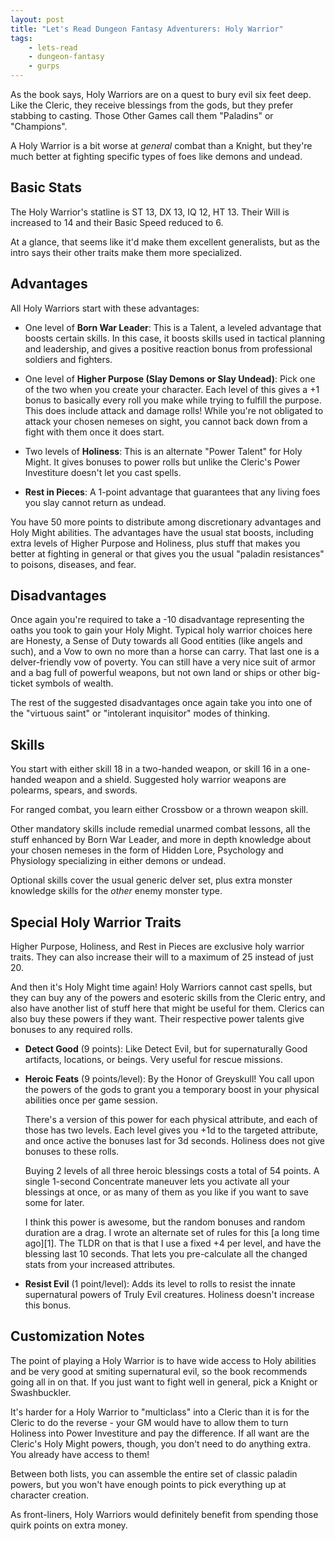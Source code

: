 ```yaml
---
layout: post
title: "Let's Read Dungeon Fantasy Adventurers: Holy Warrior"
tags:
    - lets-read
    - dungeon-fantasy
    - gurps
---
```


As the book says, Holy Warriors are on a quest to bury evil six feet deep. Like
the Cleric, they receive blessings from the gods, but they prefer stabbing to
casting. Those Other Games call them "Paladins" or "Champions".

A Holy Warrior is a bit worse at _general_ combat than a Knight, but
they're much better at fighting specific types of foes like demons and undead.

## Basic Stats

The Holy Warrior's statline is ST 13, DX 13, IQ 12, HT 13. Their Will is
increased to 14 and their Basic Speed reduced to 6.

At a glance, that seems like it'd make them excellent generalists, but as the
intro says their other traits make them more specialized.

## Advantages

All Holy Warriors start with these advantages:

- One level of **Born War Leader**: This is a Talent, a leveled advantage that
  boosts certain skills. In this case, it boosts skills used in tactical
  planning and leadership, and gives a positive reaction bonus from professional
  soldiers and fighters.

- One level of **Higher Purpose (Slay Demons or Slay Undead)**: Pick one of the
  two when you create your character. Each level of this gives a +1 bonus to
  basically every roll you make while trying to fulfill the purpose. This does
  include attack and damage rolls! While you're not obligated to attack your
  chosen nemeses on sight, you cannot back down from a fight with them once it
  does start.

- Two levels of **Holiness**: This is an alternate "Power Talent" for Holy
  Might. It gives bonuses to power rolls but unlike the Cleric's Power
  Investiture doesn't let you cast spells.

- **Rest in Pieces**: A 1-point advantage that guarantees that any living foes
  you slay cannot return as undead.

You have 50 more points to distribute among discretionary advantages and Holy
Might abilities. The advantages have the usual stat boosts, including extra
levels of Higher Purpose and Holiness, plus stuff that makes you better at
fighting in general or that gives you the usual "paladin resistances" to
poisons, diseases, and fear.

## Disadvantages

Once again you're required to take a -10 disadvantage representing the oaths you
took to gain your Holy Might. Typical holy warrior choices here are Honesty, a
Sense of Duty towards all Good entities (like angels and such), and a Vow to own
no more than a horse can carry. That last one is a delver-friendly vow of
poverty. You can still have a very nice suit of armor and a bag full of powerful
weapons, but not own land or ships or other big-ticket symbols of wealth.

The rest of the suggested disadvantages once again take you into one of the
"virtuous saint" or "intolerant inquisitor" modes of thinking.

## Skills

You start with either skill 18 in a two-handed weapon, or skill 16 in a
one-handed weapon and a shield. Suggested holy warrior weapons are polearms,
spears, and swords.

For ranged combat, you learn either Crossbow or a thrown weapon skill.

Other mandatory skills include remedial unarmed combat lessons, all the stuff
enhanced by Born War Leader, and more in depth knowledge about your chosen
nemeses in the form of Hidden Lore, Psychology and Physiology specializing in
either demons or undead.

Optional skills cover the usual generic delver set, plus extra monster knowledge
skills for the _other_ enemy monster type.

## Special Holy Warrior Traits

Higher Purpose, Holiness, and Rest in Pieces are exclusive holy warrior
traits. They can also increase their will to a maximum of 25 instead of just 20.

And then it's Holy Might time again! Holy Warriors cannot cast spells, but they
can buy any of the powers and esoteric skills from the Cleric entry, and also
have another list of stuff here that might be useful for them. Clerics can also
buy these powers if they want. Their respective power talents give bonuses to
any required rolls.

- **Detect Good** (9 points): Like Detect Evil, but for supernaturally Good
  artifacts, locations, or beings. Very useful for rescue missions.

- **Heroic Feats** (9 points/level): By the Honor of Greyskull! You call upon
  the powers of the gods to grant you a temporary boost in your physical
  abilities once per game session.

  There's a version of this power for each physical attribute, and each of those
  has two levels. Each level gives you +1d to the targeted attribute, and once
  active the bonuses last for 3d seconds. Holiness does not give bonuses to
  these rolls.

  Buying 2 levels of all three heroic blessings costs a total of 54 points. A
  single 1-second Concentrate maneuver lets you activate all your blessings at
  once, or as many of them as you like if you want to save some for later.

  I think this power is awesome, but the random bonuses and random duration are
  a drag. I wrote an alternate set of rules for this [a long time ago][1]. The
  TLDR on that is that I use a fixed +4 per level, and have the blessing last 10
  seconds. That lets you pre-calculate all the changed stats from your increased
  attributes.

- **Resist Evil** (1 point/level): Adds its level to rolls to resist the innate
  supernatural powers of Truly Evil creatures. Holiness doesn't increase this
  bonus.

## Customization Notes

The point of playing a Holy Warrior is to have wide access to Holy abilities and
be very good at smiting supernatural evil, so the book recommends going all in
on that. If you just want to fight well in general, pick a Knight or
Swashbuckler.

It's harder for a Holy Warrior to "multiclass" into a Cleric than it is for the
Cleric to do the reverse - your GM would have to allow them to turn Holiness
into Power Investiture and pay the difference. If all want are the Cleric's Holy
Might powers, though, you don't need to do anything extra. You already have
access to them!

Between both lists, you can assemble the entire set of classic paladin powers,
but you won't have enough points to pick everything up at character
creation.

As front-liners, Holy Warriors would definitely benefit from spending those
quirk points on extra money.
